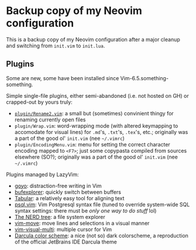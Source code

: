 # Backup copy of my Neovim configuration

This is a backup copy of my Neovim configuration after a major cleanup and switching from `init.vim` to `init.lua`.

## Plugins

Some are new, some have been installed since Vim-6.5.something-something.

Simple single-file plugins, either semi-abandoned (i.e. not hosted on GH) or crapped-out by yours truly:

- [`plugin/Rename2.vim`](https://www.vim.org/scripts/script.php?script_id=2724): a small but (sometimes) convinient thingy for renaming currently open files
- `plugin/Wrap.vim`: word-wrapping mode (with altered keymapping to accomodate for visual lines) for `.md`'s, `.txt`'s, `.tex`'s, etc.; originally was a part of the good ol' `init.vim` (nee `~/.vimrc`)
- `plugin/EncodingMenu.vim`: menu for setting the correct character encoding mapped to `<F7>`; just some copypasta compiled from sources elsewhere (SO?); originally was a part of the good ol' `init.vim` (nee `~/.vimrc`)

Plugins managed by LazyVim:

- [goyo](https://github.com/junegunn/goyo.vim): distraction-free writing in Vim
- [bufexplorer](https://github.com/jlanzarotta/bufexplorer): quickly switch between buffers
- [Tabular](https://github.com/godlygeek/tabular): a relatively easy tool for aligning text
- [psql.vim](https://github.com/exu/pgsql.vim): Vim Postgresql syntax file (tuned to override system-wide SQL syntax settings: there must be _only one way to do stuff_ lol)
- [The NERD tree](https://github.com/preservim/nerdtree): a file system explorer
- [vim-move](https://github.com/matze/vim-move): move lines and selections in a visual manner
- [vim-visual-multi](https://github.com/mg979/vim-visual-multi): multiple cursor for Vim
- [Darcula color scheme](https://github.com/doums/darcula): a nice (not so) dark colorscheme, a reproduction of the official JetBrains IDE Darcula theme
